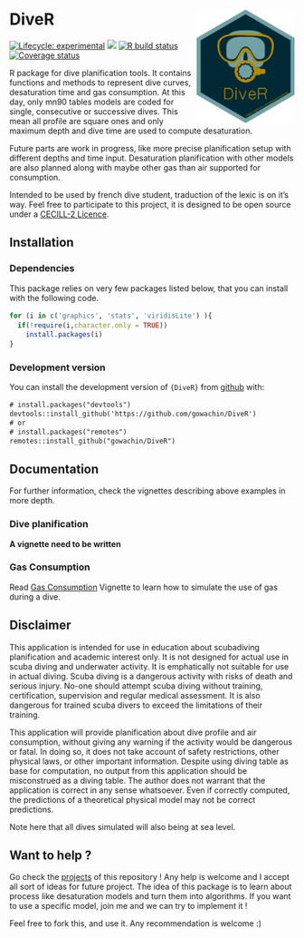 <!-- README.md is generated from README.Rmd. Please edit that file -->

DiveR <img src="https://raw.githubusercontent.com/gowachin/DiveR/master/inst/images/DiveR_hex.png" alt="logo" align="right" height="200px/"/>
=============================================================================================================================================

<!-- badges: start -->

[![Lifecycle:
experimental](https://img.shields.io/badge/lifecycle-experimental-orange.svg)](https://www.tidyverse.org/lifecycle/#experimental)
[![](https://img.shields.io/badge/devel%20version-0.3.0-blue.svg)](https://github.com/gowachin/DiveR)
[![R build
status](https://github.com/gowachin/DiveR/workflows/R-CMD-check/badge.svg)](https://github.com/gowachin/DiveR/actions)
[![Coverage
status](https://codecov.io/gh/gowachin/DiveR/branch/master/graph/badge.svg)](https://codecov.io/github/gowachin/DiveR?branch=master)

<!-- badges: end -->

R package for dive planification tools. It contains functions and
methods to represent dive curves, desaturation time and gas consumption.
At this day, only mn90 tables models are coded for single, consecutive
or successive dives. This mean all profile are square ones and only
maximum depth and dive time are used to compute desaturation.

Future parts are work in progress, like more precise planification setup
with different depths and time input. Desaturation planification with
other models are also planned along with maybe other gas than air
supported for consumption.

Intended to be used by french dive student, traduction of the lexic is
on it’s way. Feel free to participate to this project, it is designed to
be open source under a [CECILL-2
Licence](https://github.com/gowachin/DiveR/blob/master/LICENCE-CECILL-2.1.txt).

Installation
------------

### Dependencies

This package relies on very few packages listed below, that you can
install with the following code.

``` r
for (i in c('graphics', 'stats', 'viridisLite') ){
  if(!require(i,character.only = TRUE))
    install.packages(i)
}
```

### Development version

You can install the development version of `{DiveR}` from
[github](https://github.com/gowachin/DiveR) with:

    # install.packages("devtools")
    devtools::install_github('https://github.com/gowachin/DiveR')
    # or 
    # install.packages("remotes")
    remotes::install_github("gowachin/DiveR")

<!--## Usage-->

<!--
### Planning a single dive

Apart from default/advanced settings, a dive can be resumed by it's maximum depth and duration. For example, here is the default dive for this pacakge, a maximum depth at 20 meters for 40 minutes. Note here that despite going underwater at an altitude of -20, we use positive numeric values.

dive(20,40)

### Planning a second dive

A second dive depends heavily on the first one as the desaturation is not perfect and residual azote will impact the second saturation. 
 -->

## Documentation

For further information, check the vignettes describing above examples
in more depth.

### Dive planification

**A vignette need to be written**

### Gas Consumption

Read [Gas
Consumption](https://gowachin.github.io/DiveR/articles/gas_conso.html)
Vignette to learn how to simulate the use of gas during a dive.

Disclaimer
----------

This application is intended for use in education about scubadiving
planification and academic interest only. It is not designed for actual
use in scuba diving and underwater activity. It is emphatically not
suitable for use in actual diving. Scuba diving is a dangerous activity
with risks of death and serious injury. No-one should attempt scuba
diving without training, certification, supervision and regular medical
assessment. It is also dangerous for trained scuba divers to exceed the
limitations of their training.

This application will provide planification about dive profile and air
consumption, without giving any warning if the activity would be
dangerous or fatal. In doing so, it does not take account of safety
restrictions, other physical laws, or other important information.
Despite using diving table as base for computation, no output from this
application should be misconstrued as a diving table. The author does
not warrant that the application is correct in any sense whatsoever.
Even if correctly computed, the predictions of a theoretical physical
model may not be correct predictions.

Note here that all dives simulated will also being at sea level.

Want to help ?
--------------

Go check the [projects](https://github.com/gowachin/DiveR/projects) of
this repository ! Any help is welcome and I accept all sort of ideas for
future project. The idea of this package is to learn about process like
desaturation models and turn them into algorithms. If you want to use a
specific model, join me and we can try to implement it !

Feel free to fork this, and use it. Any recommendation is welcome :)
